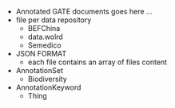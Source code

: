 * Annotated GATE documents goes here ...
* file per data repository
	* BEFChina
	* data.wolrd
	* Semedico
* JSON FORMAT
	* each file contains an array of files content
* AnnotationSet
	* Biodiversity
* AnnotationKeyword
	* Thing
	